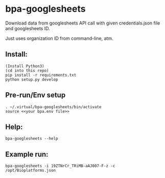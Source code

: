 # bpa-googlesheets

Download data from googlesheets API call with given credentials.json file and googlesheets ID.

Just uses organization ID from command-line, atm.
## Install:
```
(Install Python3)
(cd into this repo)
pip install -r requirements.txt
python setup.py develop
```
## Pre-run/Env setup
```
. ~/.virtual/bpa-googlesheets/bin/activate
source <<your bpa.env file>>
```
## Help:
```
bpa-googlesheets --help
```

## Example run:
```
bpa-googlesheets -i 19ZTNrCr_TRiMB-aAJ007-F-z -c /opt/Bioplatforms.json
```


